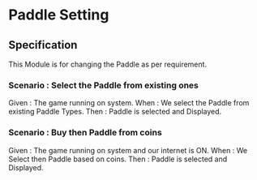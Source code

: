 # Paddle Setting

## Specification

This Module is for changing the Paddle as per requirement.

### Scenario : Select the Paddle from existing ones

Given : The game running on system.
When : We select the Paddle from existing Paddle Types.
Then : Paddle is selected and Displayed.

### Scenario : Buy then Paddle from coins

Given : The game running on system and our internet is ON.
When : We Select then Paddle based on coins.
Then : Paddle is selected and Displayed.
